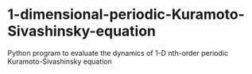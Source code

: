 # 1-dimensional-periodic-Kuramoto-Sivashinsky-equation
Python program to evaluate the dynamics of 1-D nth-order periodic Kuramoto-Sivashinsky equation
